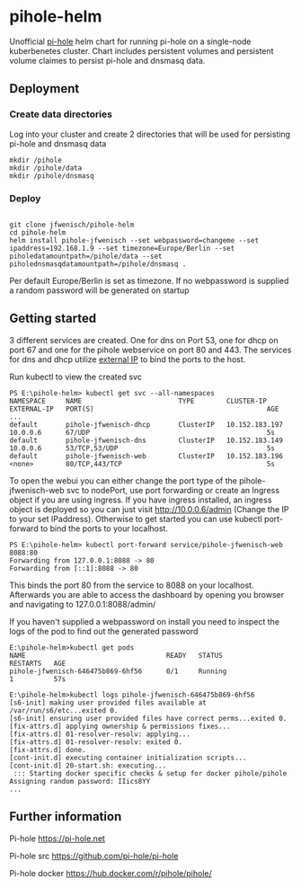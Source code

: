 
# pihole-helm
Unofficial [pi-hole](https://pi-hole.net) helm chart for running pi-hole on a single-node kuberbenetes cluster. Chart includes persistent volumes and persistent volume claimes to persist pi-hole and dnsmasq data.
  

## Deployment

### Create data directories
Log into your cluster and create 2 directories that will be used for persisting pi-hole and dnsmasq data

```
mkdir /pihole
mkdir /pihole/data
mkdir /pihole/dnsmasq

```

### Deploy

  

```

git clone jfwenisch/pihole-helm
cd pihole-helm
helm install pihole-jfwenisch --set webpassword=changeme --set ipaddress=192.168.1.9 --set timezone=Europe/Berlin --set piholedatamountpath=/pihole/data --set piholednsmasqdatamountpath=/pihole/dnsmasq .

```

Per default Europe/Berlin is set as timezone. If no webpassword is supplied a random password will be generated on startup


## Getting started
3 different services are created. One for dns on Port 53, one for dhcp on port 67 and one for the pihole webservice on port 80 and 443.
The services for dns and dhcp utilize [external IP](https://kubernetes.io/docs/tutorials/stateless-application/expose-external-ip-address/) to bind the ports to the host.

Run kubectl to view the created svc

```
PS E:\pihole-helm> kubectl get svc --all-namespaces
NAMESPACE     NAME                        TYPE        CLUSTER-IP       EXTERNAL-IP   PORT(S)                                           AGE
...
default       pihole-jfwenisch-dhcp       ClusterIP   10.152.183.197   10.0.0.6      67/UDP                                            5s
default       pihole-jfwenisch-dns        ClusterIP   10.152.183.149   10.0.0.6      53/TCP,53/UDP                                     5s
default       pihole-jfwenisch-web        ClusterIP   10.152.183.196   <none>        80/TCP,443/TCP                                    5s

```

To open the webui you can either change the port type of the pihole-jfwenisch-web svc to nodePort, use port forwarding or create an Ingress object if you are using ingress. If you have ingress installed, an ingress object is deployed so you can just visit http://10.0.0.6/admin (Change the IP to your set IPaddress). Otherwise to get started you can use kubectl port-forward to bind the ports to your localhost. 

```
PS E:\pihole-helm> kubectl port-forward service/pihole-jfwenisch-web 8088:80
Forwarding from 127.0.0.1:8088 -> 80
Forwarding from [::1]:8088 -> 80
```
This binds the port 80 from the service to 8088 on your localhost. Afterwards you are able to access the dashboard by opening you browser and navigating to 127.0.0.1:8088/admin/

If you haven't supplied a webpassword on install you need to inspect the logs of the pod to find out the generated password

```
E:\pihole-helm>kubectl get pods
NAME                                   READY   STATUS                  RESTARTS   AGE
pihole-jfwenisch-646475b869-6hf56      0/1     Running                 1          57s
```

```
E:\pihole-helm>kubectl logs pihole-jfwenisch-646475b869-6hf56
[s6-init] making user provided files available at /var/run/s6/etc...exited 0.
[s6-init] ensuring user provided files have correct perms...exited 0.
[fix-attrs.d] applying ownership & permissions fixes...
[fix-attrs.d] 01-resolver-resolv: applying...
[fix-attrs.d] 01-resolver-resolv: exited 0.
[fix-attrs.d] done.
[cont-init.d] executing container initialization scripts...
[cont-init.d] 20-start.sh: executing...
 ::: Starting docker specific checks & setup for docker pihole/pihole
Assigning random password: IIics8YY
...
```


## Further information

Pi-hole   https://pi-hole.net 

Pi-hole src https://github.com/pi-hole/pi-hole

Pi-hole docker https://hub.docker.com/r/pihole/pihole/
  




